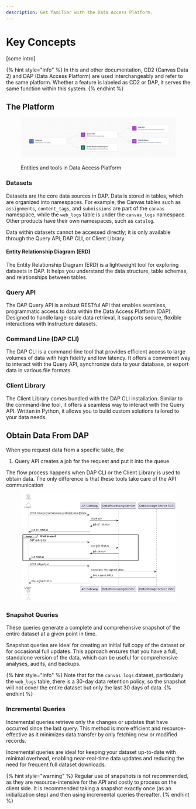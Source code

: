 ```yaml
---
description: Get familiar with the Data Access Platform.
---
```


# Key Concepts

\[some intro]

{% hint style="info" %}
In this and other documentation, CD2 (Canvas Data 2) and DAP (Data Access Platform) are used interchangeably and refer to the same platform. Whether a feature is labeled as CD2 or DAP, it serves the same function within this system.
{% endhint %}

## The Platform

<figure><img src=".gitbook/assets/Platform.png" alt=""><figcaption><p>Entities and tools in Data Access Platform</p></figcaption></figure>

### Datasets

Datasets are the core data sources in DAP. Data is stored in tables, which are organized into namespaces. For example, the Canvas tables such as `assignments`, `content_tags`, and `submissions` are part of the `canvas` namespace, while the `web_logs` table is under the `canvas_logs` namespace. Other products have their own namespaces, such as `catalog`.

Data within datasets cannot be accessed directly; it is only available through the Query API, DAP CLI, or Client Library.

#### Entity Relationship Diagram (ERD)&#x20;

The Entity Relationship Diagram (ERD) is a lightweight tool for exploring datasets in DAP. It helps you understand the data structure, table schemas, and relationships between tables.

### Query API

The DAP Query API is a robust RESTful API that enables seamless, programmatic access to data within the Data Access Platform (DAP). Designed to handle large-scale data retrieval, it supports secure, flexible interactions with Instructure datasets.

### Command Line (DAP CLI)

The DAP CLI is a command-line tool that provides efficient access to large volumes of data with high fidelity and low latency. It offers a convenient way to interact with the Query API, synchronize data to your database, or export data in various file formats.

### Client Library

The Client Library comes bundled with the DAP CLI installation. Similar to the command-line tool, it offers a seamless way to interact with the Query API. Written in Python, it allows you to build custom solutions tailored to your data needs.

## Obtain Data From DAP

When you request data from a specific table, the&#x20;

1. Query API creates a job for the request and put it into the queue.

The flow process happens when DAP CLI or the Client Library is used to obtain data. The only difference is that these tools take care of the API communication&#x20;

<figure><img src=".gitbook/assets/uml.png" alt=""><figcaption></figcaption></figure>

### **Snapshot Queries**

These queries generate a complete and comprehensive snapshot of the entire dataset at a given point in time. &#x20;

Snapshot queries are ideal for creating an initial full copy of the dataset or for occasional full updates. This approach ensures that you have a full, standalone version of the data, which can be useful for comprehensive analyses, audits, and backups.

{% hint style="info" %}
Note that for the `canvas_logs` dataset, particularly the `web_logs` table, there is a 30-day data retention policy, so the snapshot will not cover the entire dataset but only the last 30 days of data.
{% endhint %}

### **Incremental Queries**

Incremental queries retrieve only the changes or updates that have occurred since the last query. This method is more efficient and resource-effective as it minimizes data transfer by only fetching new or modified records.&#x20;

Incremental queries are ideal for keeping your dataset up-to-date with minimal overhead, enabling near-real-time data updates and reducing the need for frequent full dataset downloads.

{% hint style="warning" %}
Regular use of snapshots is not recommended, as they are resource-intensive for the API and costly to process on the client side. It is recommended taking a snapshot exactly once (as an initialization step) and then using incremental queries thereafter.
{% endhint %}

